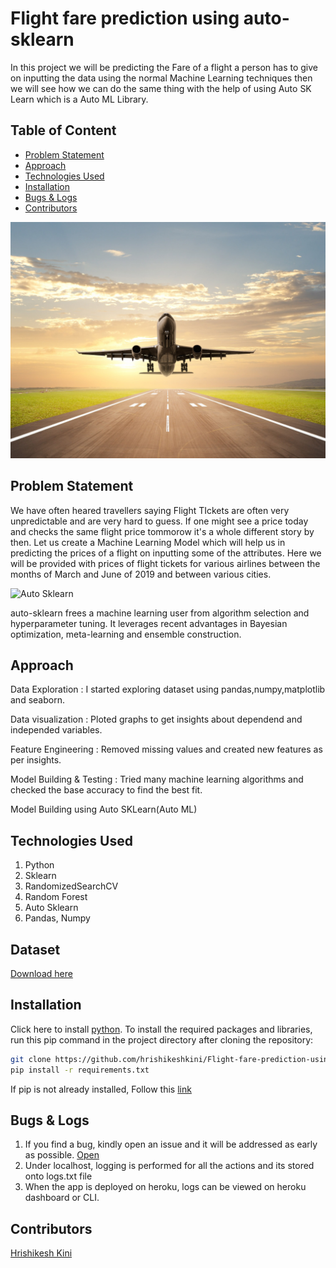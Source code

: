 # Flight fare prediction using auto-sklearn
In this project we will be predicting the Fare of a flight a person has to give on inputting the data using the normal Machine Learning techniques then we will see how we can do the same thing with the help of using Auto SK Learn which is a Auto ML Library.

## Table of Content
  * [Problem Statement](#problem-statement)
  * [Approach](#approach)
  * [Technologies Used](#technologies-used)
  * [Installation](#installation)
  * [Bugs & Logs](#bugs--logs)
  * [Contributors](#contributors)

![Screenshot](download.jpg)


## Problem Statement
We have often heared travellers saying Flight TIckets are often very unpredictable and are very hard to guess. If one might see a price today and checks the same flight price tommorow it's a whole different story by then.
Let us create a Machine Learning Model which will help us in predicting the prices of a flight on inputting some of the attributes. Here we will be provided with prices of flight tickets for various airlines between the months of March and June of 2019 and between various cities.

![Auto Sklearn](https://miro.medium.com/max/1200/1*_wOrre885WuxLetqRXduBw.jpeg)

auto-sklearn frees a machine learning user from algorithm selection and hyperparameter tuning. It leverages recent advantages in Bayesian optimization, meta-learning and ensemble construction.

## Approach
Data Exploration : I started exploring dataset using pandas,numpy,matplotlib and seaborn.

Data visualization : Ploted graphs to get insights about dependend and independed variables.

Feature Engineering : Removed missing values and created new features as per insights.

Model Building & Testing : Tried many machine learning algorithms and checked the base accuracy to find the best fit.

Model Building using Auto SKLearn(Auto ML)

## Technologies Used
 
   1. Python 
   2. Sklearn
   3. RandomizedSearchCV
   4. Random Forest
   5. Auto Sklearn
   6. Pandas, Numpy 

## Dataset
[Download here](https://github.com/hrishikeshkini/Flight-fare-prediction-using-autosklearn/blob/main/flight%20data.csv)

## Installation
Click here to install [python](https://www.python.org/downloads/). To install the required packages and libraries, run this pip command in the project directory after cloning the repository:
```bash
git clone https://github.com/hrishikeshkini/Flight-fare-prediction-using-autosklearn.git
pip install -r requirements.txt
```
If pip is not already installed, Follow this [link](https://pip.pypa.io/en/stable/installation/)

## Bugs & Logs

1. If you find a bug, kindly open an issue and it will be addressed as early as possible. [Open](https://github.com/hrishikeshkini/Flight-fare-prediction-using-autosklearn/issues)
2. Under localhost, logging is performed for all the actions and its stored onto logs.txt file
3. When the app is deployed on heroku, logs can be viewed on  heroku dashboard or CLI.

## Contributors
  [Hrishikesh Kini](https://github.com/hrishikeshkini)
